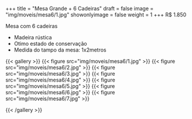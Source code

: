 +++
title = "Mesa Grande + 6 Cadeiras"
draft = false
image = "img/moveis/mesa6/1.jpg"
showonlyimage = false
weight = 1
+++
<span class="price">R$ 1.850</span>

<!--more-->

Mesa com 6 cadeiras

- Madeira rústica
- Otimo estado de conservação
- Medida do tampo da mesa: 1x2metros

{{< gallery >}}
{{< figure src="img/moveis/mesa6/1.jpg" >}}
{{< figure src="img/moveis/mesa6/2.jpg" >}}
{{< figure src="img/moveis/mesa6/3.jpg" >}}
{{< figure src="img/moveis/mesa6/4.jpg" >}}
{{< figure src="img/moveis/mesa6/5.jpg" >}}
{{< figure src="img/moveis/mesa6/6.jpg" >}}
{{< figure src="img/moveis/mesa6/7.jpg" >}}

{{< /gallery >}}